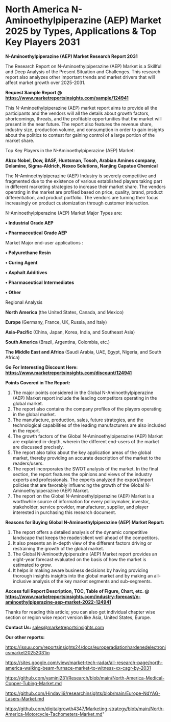 # North America N-Aminoethylpiperazine (AEP) Market 2025 by Types, Applications & Top Key Players 2031

<strong>N-Aminoethylpiperazine (AEP) Market Research Report 2031</strong>

The Research Report on N-Aminoethylpiperazine (AEP) Market is a Skillful and Deep Analysis of the Present Situation and Challenges. This research report also analyzes other important trends and market drivers that will affect market growth over 2025-2031.

<strong>Request Sample Report @ <a href=https://www.marketreportsinsights.com/sample/124941>https://www.marketreportsinsights.com/sample/124941</a></strong>

This N-Aminoethylpiperazine (AEP) market report aims to provide all the participants and the vendors will all the details about growth factors, shortcomings, threats, and the profitable opportunities that the market will present in the near future. The report also features the revenue share, industry size, production volume, and consumption in order to gain insights about the politics to contest for gaining control of a large portion of the market share.

Top Key Players in the N-Aminoethylpiperazine (AEP) Market:

<strong>Akzo Nobel, Dow, BASF, Huntsman, Tosoh, Arabian Amines company, Delamine, Sigma-Aldrich, Nexeo Solutions, Nanjing Capatue Chemical</strong>

The N-Aminoethylpiperazine (AEP) Industry is severely competitive and fragmented due to the existence of various established players taking part in different marketing strategies to increase their market share. The vendors operating in the market are profiled based on price, quality, brand, product differentiation, and product portfolio. The vendors are turning their focus increasingly on product customization through customer interaction.

N-Aminoethylpiperazine (AEP) Market Major Types are:

<strong>• Industrial Grade AEP

• Pharmaceutical Grade AEP</strong>

Market Major end-user applications :

<strong>• Polyurethane Resin

• Curing Agent

• Asphalt Additives

• Pharmaceutical Intermediates

• Other</strong>

Regional Analysis

</u><strong><b>North America</b></strong> (the United States, Canada, and Mexico)

<strong><b>Europe </b></strong>(Germany, France, UK, Russia, and Italy)

<strong><b>Asia-Pacific</b></strong> (China, Japan, Korea, India, and Southeast Asia)

<strong><b>South America</b></strong> (Brazil, Argentina, Colombia, etc.)

<strong><b>The Middle East and Africa</b></strong> (Saudi Arabia, UAE, Egypt, Nigeria, and South Africa)

<strong>Go For Interesting Discount Here: <a href=https://www.marketreportsinsights.com/discount/124941>https://www.marketreportsinsights.com/discount/124941</a></strong>

<strong>Points Covered in The Report:</strong>
<ol>
  <li>The major points considered in the Global N-Aminoethylpiperazine (AEP) Market report include the leading competitors operating in the global market.</li>
  <li>The report also contains the company profiles of the players operating in the global market.</li>
  <li>The manufacture, production, sales, future strategies, and the technological capabilities of the leading manufacturers are also included in the report.</li>
  <li>The growth factors of the Global N-Aminoethylpiperazine (AEP) Market are explained in-depth, wherein the different end-users of the market are discussed precisely.</li>
  <li>The report also talks about the key application areas of the global market, thereby providing an accurate description of the market to the readers/users.</li>
  <li>The report incorporates the SWOT analysis of the market. In the final section, the report features the opinions and views of the industry experts and professionals. The experts analyzed the export/import policies that are favorably influencing the growth of the Global N-Aminoethylpiperazine (AEP) Market.</li>
  <li>The report on the Global N-Aminoethylpiperazine (AEP) Market is a worthwhile source of information for every policymaker, investor, stakeholder, service provider, manufacturer, supplier, and player interested in purchasing this research document.</li>
</ol>
<strong>Reasons for Buying Global N-Aminoethylpiperazine (AEP) Market Report:</strong>

<ol>
  <li>The report offers a detailed analysis of the dynamic competitive landscape that keeps the reader/client well ahead of the competitors.</li>
  <li>It also presents an in-depth view of the different factors driving or restraining the growth of the global market.</li>
  <li>The Global N-Aminoethylpiperazine (AEP) Market report provides an eight-year forecast evaluated on the basis of how the market is estimated to grow.</li>
  <li>It helps in making aware business decisions by having providing thorough insights insights into the global market and by making an all-inclusive analysis of the key market segments and sub-segments.</li>
</ol>
<strong>Access full Report Description, TOC, Table of Figure, Chart, etc. @ <a href=https://www.marketreportsinsights.com/industry-forecast/n-aminoethylpiperazine-aep-market-2022-124941>https://www.marketreportsinsights.com/industry-forecast/n-aminoethylpiperazine-aep-market-2022-124941</a></strong>


Thanks for reading this article; you can also get individual chapter wise section or region wise report version like Asia, United States, Europe.

<strong>Contact Us:</strong>
sales@marketreportsinsights.com

<strong>Our other reports:</strong>

<a href=https://issuu.com/reportsinsights24/docs/europeradiationhardenedelectronicsmarket20252031in>https://issuu.com/reportsinsights24/docs/europeradiationhardenedelectronicsmarket20252031in</a>

<a href=https://sites.google.com/view/market-tech-radar/all-research-page/north-america-walking-beam-furnace-market-to-witness-xx-cagr-by-2031>https://sites.google.com/view/market-tech-radar/all-research-page/north-america-walking-beam-furnace-market-to-witness-xx-cagr-by-2031</a>

<a href=https://github.com/yamini231/Research/blob/main/North-America-Medical-Copper-Tubing-Market.md>https://github.com/yamini231/Research/blob/main/North-America-Medical-Copper-Tubing-Market.md</a>

<a href=https://github.com/Hindavii9/researchinsights/blob/main/Europe-NdYAG-Lasers-Market.md>https://github.com/Hindavii9/researchinsights/blob/main/Europe-NdYAG-Lasers-Market.md</a>

<a href=https://github.com/digitalgrowth4347/Marketing-strategy/blob/main/North-America-Motorcycle-Tachometers-Market.md>https://github.com/digitalgrowth4347/Marketing-strategy/blob/main/North-America-Motorcycle-Tachometers-Market.md</a>"
